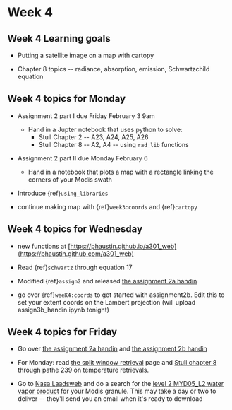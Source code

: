 # Week 4

## Week 4 Learning goals

* Putting a satellite image on a map with cartopy

* Chapter 8 topics -- radiance, absorption, emission, Schwartzchild equation

## Week 4 topics for Monday

  * Assignment 2 part I due Friday February 3 9am
    - Hand in a Jupter notebook that uses python to solve:
      - Stull Chapter 2 -- A23, A24, A25, A26
      - Stull Chapter 8 -- A2, A4 -- using `rad_lib` functions

  * Assignment 2 part II due Monday February 6
    - Hand in a notebook that plots a map with a rectangle linking the corners
      of your Modis swath

- Introduce {ref}`using_libraries`

- continue making map with {ref}`week3:coords` and {ref}`cartopy`



## Week 4 topics for Wednesday

  * new functions at [https://phaustin.github.io/a301_web](https://phaustin.github.com/a301_web)

  * Read {ref}`schwartz` through equation 17

  * Modified {ref}`assign2` and released  [the assignment 2a handin](https://github.com/phaustin/a301_students_eoas/blob/main/notebooks/assignments/assignment2a_handin.ipynb)

  * go over {ref}`weeK4:coords` to get started with assignment2b.  Edit this to set your extent coords
    on the Lambert projection  (will upload assign3b_handin.ipynb tonight)
    
    
## Week 4 topics for Friday

  * Go over [the assignment 2a handin](https://github.com/phaustin/a301_students_eoas/blob/main/notebooks/assignments/assignment2a_handin.ipynb) and [the assignment 2b handin](https://github.com/phaustin/a301_students_eoas/blob/main/notebooks/assignments/assignment2b_handin.ipynb) 
    
  * For Monday:  read [the split window retrieval](https://cimss.ssec.wisc.edu/satellite-blog/archives/23702) page and [Stull chapter 8](https://www.eoas.ubc.ca/books/Practical_Meteorology/) through pathe 239 on temperature retrievals.   
  
  * Go to [Nasa Laadsweb](https://ladsweb.modaps.eosdis.nasa.gov/missions-and-measurements/products/MYD05_L2) and do a search for the [level 2 MYD05_L2 water vapor product](https://ladsweb.modaps.eosdis.nasa.gov/missions-and-measurements/products/MYD05_L2) for your Modis granule.  This may take a day or two to deliver -- they'll send you an email when it's ready to download
  
  
